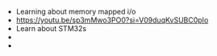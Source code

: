 - Learning about memory mapped i/o
- https://youtu.be/sp3mMwo3PO0?si=V09duqKvSUBC0pIo
- Learn about STM32s
-
-